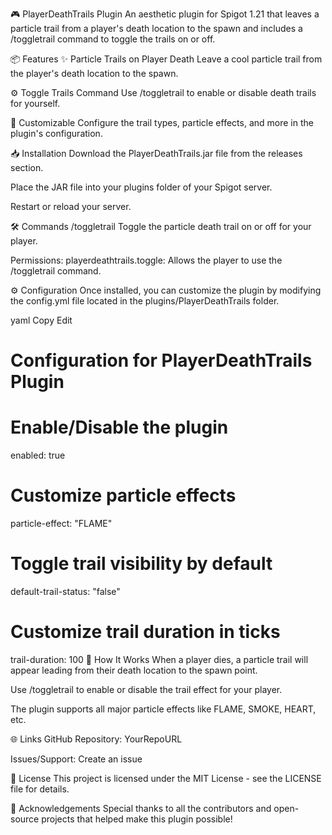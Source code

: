 🎮 PlayerDeathTrails Plugin
An aesthetic plugin for Spigot 1.21 that leaves a particle trail from a player's death location to the spawn and includes a /toggletrail command to toggle the trails on or off.

📦 Features
✨ Particle Trails on Player Death
Leave a cool particle trail from the player's death location to the spawn.

⚙️ Toggle Trails Command
Use /toggletrail to enable or disable death trails for yourself.

🎨 Customizable
Configure the trail types, particle effects, and more in the plugin's configuration.

📥 Installation
Download the PlayerDeathTrails.jar file from the releases section.

Place the JAR file into your plugins folder of your Spigot server.

Restart or reload your server.

🛠️ Commands
/toggletrail
Toggle the particle death trail on or off for your player.

Permissions:
playerdeathtrails.toggle: Allows the player to use the /toggletrail command.

⚙️ Configuration
Once installed, you can customize the plugin by modifying the config.yml file located in the plugins/PlayerDeathTrails folder.

yaml
Copy
Edit
# Configuration for PlayerDeathTrails Plugin

# Enable/Disable the plugin
enabled: true

# Customize particle effects
particle-effect: "FLAME"

# Toggle trail visibility by default
default-trail-status: "false"

# Customize trail duration in ticks
trail-duration: 100
📌 How It Works
When a player dies, a particle trail will appear leading from their death location to the spawn point.

Use /toggletrail to enable or disable the trail effect for your player.

The plugin supports all major particle effects like FLAME, SMOKE, HEART, etc.

🌐 Links
GitHub Repository: YourRepoURL

Issues/Support: Create an issue

📝 License
This project is licensed under the MIT License - see the LICENSE file for details.

🙏 Acknowledgements
Special thanks to all the contributors and open-source projects that helped make this plugin possible!

